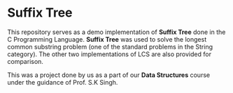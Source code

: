 Suffix Tree
===========

This repository serves as a demo implementation of **Suffix Tree** done in the C Programming Language. **Suffix Tree** was used to solve the longest common substring problem (one of the standard problems in the String category). The other two implementations of LCS are also provided for comparison.

This was a project done by us as a part of our **Data Structures** course under the guidance of Prof. S.K Singh.